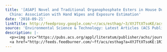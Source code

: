 ```yaml
---
title: '[ASAP] Novel and Traditional Organophosphate Esters in House Dust from South
  China: Association with Hand Wipes and Exposure Estimation'
date: '2018-09-21'
linkTitle: http://feedproxy.google.com/~r/acs/esthag/~3/XYJTtXTsoKE/acs.est.8b02933
source: 'Environmental Science & Technology: Latest Articles (ACS Publications)'
description: |-
  <p><img src="https://pubs.acs.org/appl/literatum/publisher/achs/journals/content/esthag/0/esthag.ahead-of-print/acs.est.8b02933/20180921/images/medium/es-2018-02933m_0002.gif" alt="TOC Graphic"/></p><div><cite>Environmental Science & Technology</cite></div><div>DOI: 10.1021/acs.est.8b02933</div><div class="feedflare">
  <a href="http://feeds.feedburner.com/~ff/acs/esthag?a=XYJTtXTsoKE:1RIEUL0PALc:yIl2AUoC8zA"><img src="http://feeds.feedburner.com/~ff/acs/esthag?d=yIl2AUoC8zA" border="0"></img></a>
---
```

